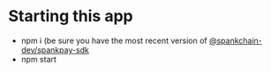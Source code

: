 # Starting this app

- npm i (be sure you have the most recent version of [@spankchain-dev/spankpay-sdk](https://www.npmjs.com/package/@spankchain-dev/spankpay-sdk)
- npm start
